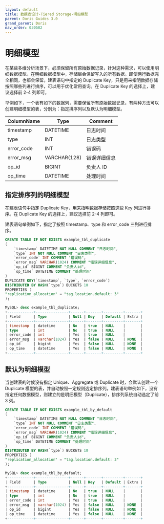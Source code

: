 ```yaml
---
layout: default
title: 数据表设计-Tiered Storage-明细模型
parent: Doris Guides 3.0
grand_parent: Doris
nav_order: 030502
---
```


# 明细模型
在某些多维分析场景下，必须保留所有原始数据记录，针对这种需求，可以使用明细数据模型。在明细数据模型中，存储层会保留写入的所有数据。即使两行数据完全相同，也都会保留。建表语句中指定的 Duplicate Key，只是用来指明数据存储按照哪些列进行排序，可以用于优化常用查询。在 Duplicate Key 的选择上，建议选择前 2-4 列即可。

举例如下，一个表有如下的数据列，需要保留所有原始数据记录，有两种方法可以创建明细模型的表，分别为：指定排序列以及默认为明细模型。

| ColumnName | Type | Comment |
| -- | -- | -- |
| timestamp | DATETIME | 日志时间 |
| type | INT | 日志类型 |
| error_code | INT | 错误码 |
| error_msg | VARCHAR(128) | 错误详细信息 |
| op_id | BIGINT | 负责人 ID |
| op_time | DATETIME | 处理时间 |

## 指定排序列的明细模型
在建表语句中指定 Duplicate Key，用来指明数据存储按照这些 Key 列进行排序。在 Duplicate Key 的选择上，建议选择前 2-4 列即可。

建表语句举例如下，指定了按照 timestamp、type 和 error_code 三列进行排序。

```sql
CREATE TABLE IF NOT EXISTS example_tbl_duplicate
(
    `timestamp` DATETIME NOT NULL COMMENT "日志时间",
    `type` INT NOT NULL COMMENT "日志类型",
    `error_code` INT COMMENT "错误码",
    `error_msg` VARCHAR(1024) COMMENT "错误详细信息",
    `op_id` BIGINT COMMENT "负责人id",
    `op_time` DATETIME COMMENT "处理时间"
)
DUPLICATE KEY(`timestamp`, `type`, `error_code`)
DISTRIBUTED BY HASH(`type`) BUCKETS 10
PROPERTIES (
"replication_allocation" = "tag.location.default: 3"
);

MySQL> desc example_tbl_duplicate; 
+------------+---------------+------+-------+---------+-------+
| Field      | Type          | Null | Key   | Default | Extra |
+------------+---------------+------+-------+---------+-------+
| timestamp  | datetime      | No   | true  | NULL    |       |
| type       | int           | No   | true  | NULL    |       |
| error_code | int           | Yes  | true  | NULL    |       |
| error_msg  | varchar(1024) | Yes  | false | NULL    | NONE  |
| op_id      | bigint        | Yes  | false | NULL    | NONE  |
| op_time    | datetime      | Yes  | false | NULL    | NONE  |
+------------+---------------+------+-------+---------+-------+
```

## 默认为明细模型
当创建表的时候没有指定 Unique、Aggregate 或 Duplicate 时，会默认创建一个 Duplicate 模型的表，并自动按照一定规则选定排序列。建表语句举例如下，没有指定任何数据模型，则建立的是明细模型（Duplicate），排序列系统自动选定了前 3 列。

```sql
CREATE TABLE IF NOT EXISTS example_tbl_by_default
(
    `timestamp` DATETIME NOT NULL COMMENT "日志时间",
    `type` INT NOT NULL COMMENT "日志类型",
    `error_code` INT COMMENT "错误码",
    `error_msg` VARCHAR(1024) COMMENT "错误详细信息",
    `op_id` BIGINT COMMENT "负责人id",
    `op_time` DATETIME COMMENT "处理时间"
)
DISTRIBUTED BY HASH(`type`) BUCKETS 10
PROPERTIES (
"replication_allocation" = "tag.location.default: 3"
);

MySQL> desc example_tbl_by_default; 
+------------+---------------+------+-------+---------+-------+
| Field      | Type          | Null | Key   | Default | Extra |
+------------+---------------+------+-------+---------+-------+
| timestamp  | datetime      | No   | true  | NULL    |       |
| type       | int           | No   | true  | NULL    |       |
| error_code | int           | Yes  | true  | NULL    |       |
| error_msg  | varchar(1024) | Yes  | false | NULL    | NONE  |
| op_id      | bigint        | Yes  | false | NULL    | NONE  |
| op_time    | datetime      | Yes  | false | NULL    | NONE  |
+------------+---------------+------+-------+---------+-------+
```